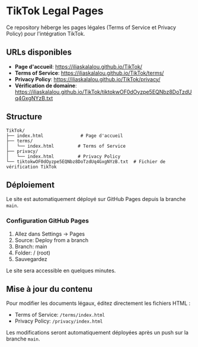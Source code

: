 # TikTok Legal Pages

Ce repository héberge les pages légales (Terms of Service et Privacy Policy) pour l'intégration TikTok.

## URLs disponibles
- **Page d'accueil**: https://iliaskalalou.github.io/TikTok/
- **Terms of Service**: https://iliaskalalou.github.io/TikTok/terms/
- **Privacy Policy**: https://iliaskalalou.github.io/TikTok/privacy/
- **Vérification de domaine**: https://iliaskalalou.github.io/TikTok/tiktokwOF0dOyzpe5EQNbz8DoTzdUq4GxgNYzB.txt

## Structure
```
TikTok/
├── index.html              # Page d'accueil
├── terms/
│   └── index.html         # Terms of Service
├── privacy/
│   └── index.html         # Privacy Policy
└── tiktokwOF0dOyzpe5EQNbz8DoTzdUq4GxgNYzB.txt  # Fichier de vérification TikTok
```

## Déploiement

Le site est automatiquement déployé sur GitHub Pages depuis la branche `main`.

### Configuration GitHub Pages
1. Allez dans Settings → Pages
2. Source: Deploy from a branch
3. Branch: main
4. Folder: / (root)
5. Sauvegardez

Le site sera accessible en quelques minutes.

## Mise à jour du contenu

Pour modifier les documents légaux, éditez directement les fichiers HTML :
- Terms of Service: `/terms/index.html`
- Privacy Policy: `/privacy/index.html`

Les modifications seront automatiquement déployées après un push sur la branche `main`.
